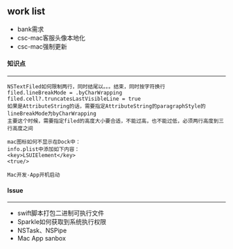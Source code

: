 ## work list

- bank需求
- csc-mac客服头像本地化
- csc-mac强制更新



#### 知识点

------

```
NSTextFiled如何限制两行，同时结尾以。。。结束，同时按字符换行
filed.lineBreakMode = .byCharWrapping
filed.cell?.truncatesLastVisibleLine = true
如果是AttributeString的话，需要指定AttributeString的paragraphStyle的lineBreakMode为byCharWrapping
主要这个时候，需要指定filed的高度大小要合适，不能过高，也不能过低，必须两行高度到三行高度之间
```



```
mac图标如何不显示在Dock中：
info.plist中添加如下内容：
<key>LSUIElement</key>
<true/>
```



```
Mac开发-App开机启动

```



#### Issue

----

- swift脚本打包二进制可执行文件
- Sparkle如何获取到系统执行权限
- NSTask、NSPipe
- Mac App sanbox